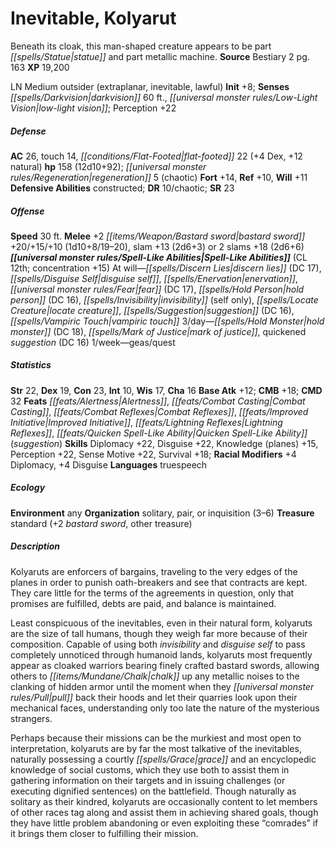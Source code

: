﻿---
cssclass: [monsters]
title1: Inevitable, Kolyarut
desc_short: Beneath its cloak, this man-shaped creature appears to be part statue
  and part metallic machine.
title2: Kolyarut
CR: 12
sources:
- name: Bestiary 2
  page: 163
  link: http://paizo.com/pathfinderRPG/v5748btpy8hif
XP: 19200
alignment: LN
size: Medium
type: outsider
subtypes:
- extraplanar
- inevitable
- lawful
initiative:
  bonus: 8
senses:
  darkvision: 60
  low-light vision: true
AC:
  AC: 26
  touch: 14
  flat_footed: 22
  components:
    dex: 4
    natural: 12
HP:
  HP: 158
  long: 12d10+92
  regeneration: 5
  regeneration_weakness: chaotic
saves:
  fort: 14
  ref: 10
  will: 11
defensive_abilities:
- constructed
DR:
- amount: 10
  weakness: chaotic
SR: 23
speeds:
  base: 30
attacks:
  melee:
  - - text: +2 bastard sword +20/+15/+10 (1d10+8/19-20)
      entries:
      - - damage: 1d10+8
          crit_range: 19-20
      attack: +2 bastard sword
      bonus:
      - 20
      - 15
      - 10
    - text: slam +13 (2d6+3)
      entries:
      - - damage: 2d6+3
      attack: slam
      bonus:
      - 13
  - - text: 2 slams +18 (2d6+6)
      entries:
      - - damage: 2d6+6
      count: 2
      attack: slams
      bonus:
      - 18
spell_like_abilities:
  entries:
  - name: discern lies
    source: default
    freq: At will
    DC: 17
  - name: disguise self
    source: default
    freq: At will
  - name: enervation
    source: default
    freq: At will
  - name: fear
    source: default
    freq: At will
    DC: 17
  - name: hold person
    source: default
    freq: At will
    DC: 16
  - name: invisibility
    source: default
    freq: At will
    other: self only
  - name: locate creature
    source: default
    freq: At will
  - name: suggestion
    source: default
    freq: At will
    DC: 16
  - name: vampiric touch
    source: default
    freq: At will
  - name: hold monster
    source: default
    freq: 3/day
    DC: 18
  - name: mark of justice
    source: default
    freq: 3/day
  - name: quickened suggestion
    source: default
    freq: 3/day
    DC: 16
  - name: geas/quest
    source: default
    freq: 1/week
  sources:
  - name: default
    CL: 12
    concentration: 15
ability_scores:
  STR: 22
  DEX: 19
  CON: 23
  INT: 10
  WIS: 17
  CHA: 16
BAB: 12
CMB: 18
CMD: 32
feats:
- name: Alertness
- name: Combat Casting
- name: Combat Reflexes
- name: Improved Initiative
- name: Lightning Reflexes
- name: Quicken Spell-Like Ability (suggestion)
skills:
  Diplomacy: 22
  Disguise: 22
  Knowledge (planes): 15
  Perception: 22
  Sense Motive: 22
  Survival: 18
  _racial_mods:
    Diplomacy:
      _: 4
    Disguise:
      _: 4
languages:
- truespeech
ecology:
  environment: any
  organization: solitary, pair, or inquisition (3-6)
  treasure_type: standard
  treasure:
  - +2 bastard sword
  - other treasure
desc_long: |-
  Kolyaruts are enforcers of bargains, traveling to the very edges of the planes in order to punish oath-breakers and see that contracts are kept. They care little for the terms of the agreements in question, only that promises are fulfilled, debts are paid, and balance is maintained.

  Least conspicuous of the inevitables, even in their natural form, kolyaruts are the size of tall humans, though they weigh far more because of their composition. Capable of using both invisibility and disguise self to pass completely unnoticed through humanoid lands, kolyaruts most frequently appear as cloaked warriors bearing finely crafted bastard swords, allowing others to chalk up any metallic noises to the clanking of hidden armor until the moment when they pull back their hoods and let their quarries look upon their mechanical faces, understanding only too late the nature of the mysterious strangers.

  Perhaps because their missions can be the murkiest and most open to interpretation, kolyaruts are by far the most talkative of the inevitables, naturally possessing a courtly grace and an encyclopedic knowledge of social customs, which they use both to assist them in gathering information on their targets and in issuing challenges (or executing dignified sentences) on the battlefield. Though naturally as solitary as their kindred, kolyaruts are occasionally content to let members of other races tag along and assist them in achieving shared goals, though they have little problem abandoning or even exploiting these “comrades” if it brings them closer to fulfilling their mission.

---

# Inevitable, Kolyarut
Beneath its cloak, this man-shaped creature appears to be part _[[spells/Statue|statue]]_ and part metallic machine.
**Source** Bestiary 2 pg. 163
**XP** 19,200

LN Medium outsider (extraplanar, inevitable, lawful)
**Init** +8; **Senses** _[[spells/Darkvision|darkvision]]_ 60 ft., _[[universal monster rules/Low-Light Vision|low-light vision]]_; Perception +22

##### Defense

**AC** 26, touch 14, _[[conditions/Flat-Footed|flat-footed]]_ 22 (+4 Dex, +12 natural)
**hp** 158 (12d10+92); _[[universal monster rules/Regeneration|regeneration]]_ 5 (chaotic)
**Fort** +14, **Ref** +10, **Will** +11
**Defensive Abilities** constructed; **DR** 10/chaotic; **SR** 23

##### Offense
**Speed** 30 ft.
**Melee** +2 _[[items/Weapon/Bastard sword|bastard sword]]_ +20/+15/+10 (1d10+8/19–20), slam +13 (2d6+3) or 2 slams +18 (2d6+6)
**_[[universal monster rules/Spell-Like Abilities|Spell-Like Abilities]]_** (CL 12th; concentration +15)
At will—_[[spells/Discern Lies|discern lies]]_ (DC 17), _[[spells/Disguise Self|disguise self]]_, _[[spells/Enervation|enervation]]_, _[[universal monster rules/Fear|fear]]_ (DC 17), _[[spells/Hold Person|hold person]]_ (DC 16), _[[spells/Invisibility|invisibility]]_ (self only), _[[spells/Locate Creature|locate creature]]_, _[[spells/Suggestion|suggestion]]_ (DC 16), _[[spells/Vampiric Touch|vampiric touch]]_
3/day—_[[spells/Hold Monster|hold monster]]_ (DC 18), _[[spells/Mark of Justice|mark of justice]]_, quickened _suggestion_ (DC 16)
1/week—geas/quest

##### Statistics
**Str** 22, **Dex** 19, **Con** 23, **Int** 10, **Wis** 17, **Cha** 16
**Base Atk** +12; **CMB** +18; **CMD** 32
**Feats** _[[feats/Alertness|Alertness]]_, _[[feats/Combat Casting|Combat Casting]]_, _[[feats/Combat Reflexes|Combat Reflexes]]_, _[[feats/Improved Initiative|Improved Initiative]]_, _[[feats/Lightning Reflexes|Lightning Reflexes]]_, _[[feats/Quicken Spell-Like Ability|Quicken Spell-Like Ability]]_ (_suggestion_)
**Skills** Diplomacy +22, Disguise +22, Knowledge (planes) +15, Perception +22, Sense Motive +22, Survival +18; **Racial Modifiers** +4 Diplomacy, +4 Disguise
**Languages** truespeech

##### Ecology

**Environment** any
**Organization** solitary, pair, or inquisition (3–6)
**Treasure** standard (+2 _bastard sword_, other treasure)

##### Description

Kolyaruts are enforcers of bargains, traveling to the very edges of the planes in order to punish oath-breakers and see that contracts are kept. They care little for the terms of the agreements in question, only that promises are fulfilled, debts are paid, and balance is maintained.

Least conspicuous of the inevitables, even in their natural form, kolyaruts are the size of tall humans, though they weigh far more because of their composition. Capable of using both _invisibility_ and _disguise self_ to pass completely unnoticed through humanoid lands, kolyaruts most frequently appear as cloaked warriors bearing finely crafted bastard swords, allowing others to _[[items/Mundane/Chalk|chalk]]_ up any metallic noises to the clanking of hidden armor until the moment when they _[[universal monster rules/Pull|pull]]_ back their hoods and let their quarries look upon their mechanical faces, understanding only too late the nature of the mysterious strangers.

Perhaps because their missions can be the murkiest and most open to interpretation, kolyaruts are by far the most talkative of the inevitables, naturally possessing a courtly _[[spells/Grace|grace]]_ and an encyclopedic knowledge of social customs, which they use both to assist them in gathering information on their targets and in issuing challenges (or executing dignified sentences) on the battlefield. Though naturally as solitary as their kindred, kolyaruts are occasionally content to let members of other races tag along and assist them in achieving shared goals, though they have little problem abandoning or even exploiting these “comrades” if it brings them closer to fulfilling their mission.